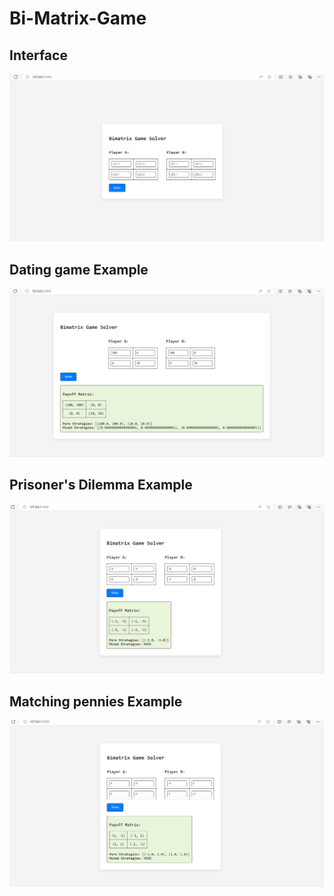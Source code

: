 # Bi-Matrix-Game

## Interface
![Image of Plot](Interface_.png)


## Dating game Example 
![Image of Plot](DatingGame.png)


## Prisoner's Dilemma Example 
![Image of Plot](prisonersDilemma.png)

## Matching pennies Example 
![Image of Plot](MatchingPenny.png)
